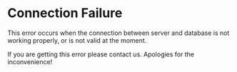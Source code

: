 # Connection Failure

This error occurs when the connection between server and database is not working properly, or is not valid at the moment.

If you are getting this error please contact us. Apologies for the inconvenience!
